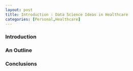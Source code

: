 ```yaml
---
layout: post
title: Introduction : Data Science Ideas in Healthcare
categories: [Personal,Healthcare]
---
```


### Introduction

### An Outline

### Conclusions
